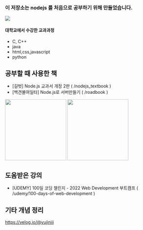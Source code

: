 ### 이 저장소는 nodejs 를 처음으로 공부하기 위해 만들었습니다.

<img src="https://upload.wikimedia.org/wikipedia/commons/thumb/d/d9/Node.js_logo.svg/220px-Node.js_logo.svg.png">


#### 대학교에서 수강한 교과과정
- C, C++
- java
- html,css,javascript
- python



## 공부할 때 사용한 책
- [길벗] Node.js 교과서 개정 2판 ( /nodejs_textbook )
- [백견불여일타] Node.js로 서버만들기 ( /roadbook )

<img src="https://image.yes24.com/goods/62597864/XL" width="200">  <img src="https://image.yes24.com/goods/104209092/XL" width="200"> 


## 도움받은 강의
- [UDEMY] 100일 코딩 챌린지 - 2022 Web Development 부트캠프 ( /udemy/100-days-of-web-development )

## 기타 개념 정리
https://velog.io/@yujiniii

